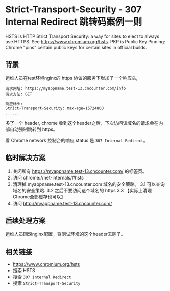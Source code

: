 # Strict-Transport-Security - 307 Internal Redirect 跳转码案例一则

HSTS is HTTP Strict Transport Security: a way for sites to elect to always use HTTPS. See https://www.chromium.org/hsts. PKP is Public Key Pinning: Chrome "pins" certain public keys for certain sites in official builds.


## 背景

运维人员在test环境nginx的 https 协议的服务下增加了一个响应头,

```
请求网址: https://myappname.test-13.cncounter.com/info
请求方法: GET

响应标头:
Strict-Transport-Security: max-age=15724800
......
```

多了一个 header, chrome 收到这个header之后，下次访问该域名的请求会在内部自动强制跳转到 https。

看 Chrome network 控制台的响应 status 是 `307 Internal Redirect`。


## 临时解决方案

1. 关闭所有 https://myappname.test-13.cncounter.com/ 的标签页。
2. 访问 chrome://net-internals/#hsts
3. 清理掉 myappname.test-13.cncounter.com 域名的安全策略。
3.1 可以查询域名的安全策略.
3.2 之后不要访问这个域名的 https
3.3 【实际上清理Chrome全部缓存也可以】
4. 访问 http://myappname.test-13.cncounter.com/

## 后续处理方案

运维人员回滚nginx配置，将测试环境的这个header去除了。


## 相关链接

- <https://www.chromium.org/hsts>
- 搜索 HSTS
- 搜索 `307 Internal Redirect`
- 搜索 `Strict-Transport-Security`
